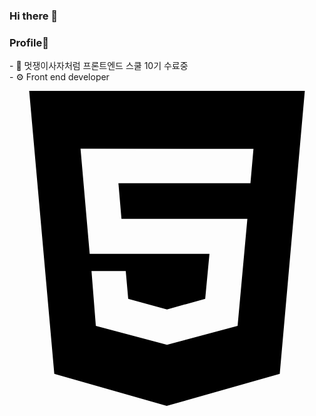 ### Hi there 👋

<h3 align="left">Profile🤍</h3>
<div align="left">
- 🦁 멋쟁이사자처럼 프론트엔드 스쿨 10기 수료중 <br>
- ⚙️ Front end developer <br>
</div>

<svg role="img" viewBox="0 0 24 24" xmlns="http://www.w3.org/2000/svg"><title>HTML5</title><path d="M1.5 0h21l-1.91 21.563L11.977 24l-8.564-2.438L1.5 0zm7.031 9.75l-.232-2.718 10.059.003.23-2.622L5.412 4.41l.698 8.01h9.126l-.326 3.426-2.91.804-2.955-.81-.188-2.11H6.248l.33 4.171L12 19.351l5.379-1.443.744-8.157H8.531z"/></svg>
